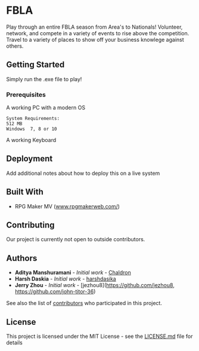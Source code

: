 # FBLA

Play through an entire FBLA season from Area's to Nationals! Volunteer, network, and compete in a variety of events to rise above the competition. Travel to a variety of places to show off your business knowlege against others. 

## Getting Started

Simply run the .exe file to play!

### Prerequisites

A working PC with a modern OS

```
System Requirements: 
512 MB
Windows  7, 8 or 10
```

A working Keyboard


## Deployment

Add additional notes about how to deploy this on a live system

## Built With

* RPG Maker MV (www.rpgmakerweb.com/)

## Contributing

Our project is currently not open to outside contributors.

## Authors

* **Aditya Manshuramani** - *Initial work* - [Chaldron](https://github.com/Chaldron)
* **Harsh Daskia** 		  - *Initial work* - [harshdasika](https://github.com/harshdasika)
* **Jerry Zhou** 		  - *Initial work* - [jezhou8](https://github.com/jezhou8, https://github.com/john-titor-36)

See also the list of [contributors](https://github.com/jezhou8/offical---copy/contributors) who participated in this project.

## License

This project is licensed under the MIT License - see the [LICENSE.md](LICENSE.md) file for details